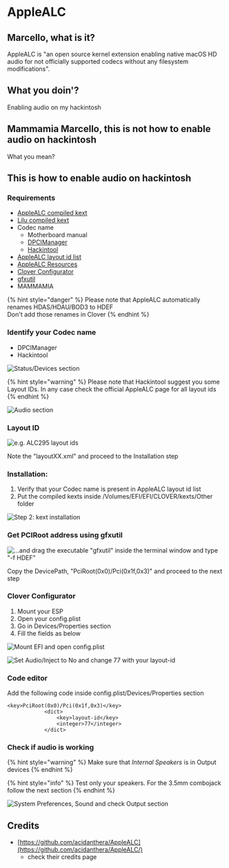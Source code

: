 # AppleALC

## Marcello, what is it?

AppleALC is "an open source kernel extension enabling native macOS HD audio for not officially supported codecs without any filesystem modifications".

## What you doin'?

Enabling audio on my hackintosh

## Mammamia Marcello, this is not how to enable audio on hackintosh

What you mean?

## This is how to enable audio on hackintosh

### Requirements

* [AppleALC compiled kext](https://github.com/acidanthera/AppleALC/releases)
* [Lilu compiled kext](https://github.com/acidanthera/Lilu/releases)
* Codec name
  * Motherboard manual
  * [DPCIManager](https://github.com/MuntashirAkon/DPCIManager/releases)
  * [Hackintool](http://headsoft.com.au/download/mac/Hackintool.zip)
* [AppleALC layout id list](https://github.com/acidanthera/AppleALC/wiki/Supported-codecs)
* [AppleALC Resources](https://github.com/acidanthera/AppleALC/tree/master/Resources)
* [Clover Configurator](https://mackie100projects.altervista.org/download-clover-configurator/)
* [gfxutil](https://github.com/acidanthera/gfxutil/releases)
* MAMMAMIA

{% hint style="danger" %}
Please note that AppleALC automatically renames HDAS/HDAU/BOD3 to HDEF  
Don't add those renames in Clover
{% endhint %}

### Identify your Codec name

* DPCIManager
* Hackintool

![Status/Devices section](../.gitbook/assets/image%20%2861%29.png)

{% hint style="warning" %}
Please note that Hackintool suggest you some Layout IDs. In any case check the official AppleALC page for all layout ids
{% endhint %}

![Audio section](../.gitbook/assets/image%20%2830%29.png)

### Layout ID

![e.g. ALC295 layout ids](../.gitbook/assets/image%20%2827%29.png)

Note the "layoutXX.xml" and proceed to the Installation step

### Installation:

1. Verify that your Codec name is present in AppleALC layout id list
2. Put the compiled kexts inside /Volumes/EFI/EFI/CLOVER/kexts/Other folder

![Step 2: kext installation](../.gitbook/assets/image%20%2850%29.png)

### Get PCIRoot address using gfxutil

![...and drag the executable &quot;gfxutil&quot; inside the terminal window and type &quot;-f HDEF&quot; ](../.gitbook/assets/image%20%2849%29.png)

Copy the DevicePath, "PciRoot\(0x0\)/Pci\(0x1f,0x3\)" and proceed to the next step

### Clover Configurator

1. Mount your ESP 
2. Open your config.plist
3. Go in Devices/Properties section
4. Fill the fields as below

![Mount EFI and open config.plist](../.gitbook/assets/image%20%2825%29.png)

![Set Audio/Inject to No and change 77 with your layout-id](../.gitbook/assets/image%20%2828%29.png)



### Code editor

Add the following code inside config.plist/Devices/Properties section

```text
<key>PciRoot(0x0)/Pci(0x1f,0x3)</key>
			<dict>
				<key>layout-id</key>
				<integer>77</integer>
			</dict>
```

### Check if audio is working

{% hint style="warning" %}
Make sure that _Internal Speakers_ is in Output devices
{% endhint %}

{% hint style="info" %}
Test only your speakers. For the 3.5mm combojack follow the next section
{% endhint %}

![System Preferences, Sound and check Output section](../.gitbook/assets/image%20%2852%29.png)

## Credits

* [https://github.com/acidanthera/AppleALC](https://github.com/acidanthera/AppleALC/)
  * check their credits page









